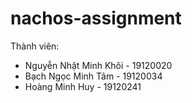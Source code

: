 # nachos-assignment
Thành viên:
- Nguyễn Nhật Minh Khôi - 19120020
- Bạch Ngọc Minh Tâm - 19120034
- Hoàng Minh Huy - 19120241
